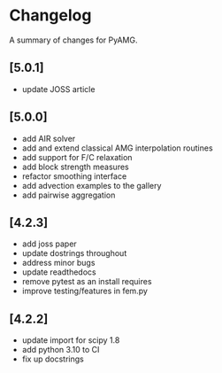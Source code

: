 # Changelog

A summary of changes for PyAMG.

## [5.0.1]
- update JOSS article

## [5.0.0]
- add AIR solver
- add and extend classical AMG interpolation routines
- add support for F/C relaxation
- add block strength measures
- refactor smoothing interface
- add advection examples to the gallery
- add pairwise aggregation

## [4.2.3]
- add joss paper
- update dostrings throughout
- address minor bugs
- update readthedocs
- remove pytest as an install requires
- improve testing/features in fem.py

## [4.2.2]
- update import for scipy 1.8
- add python 3.10 to CI
- fix up docstrings
